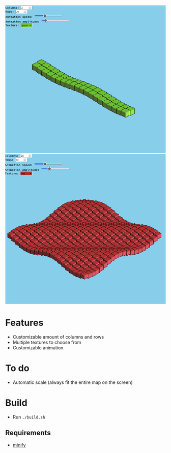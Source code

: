 ![snake](.github/img/snake.png)
![red](.github/img/red.png)

# Features

- Customizable amount of columns and rows
- Multiple textures to choose from
- Customizable animation

# To do

- Automatic scale (always fit the entire map on the screen)

# Build

- Run `./build.sh`

## Requirements

- [minify](https://github.com/tdewolff/minify)
